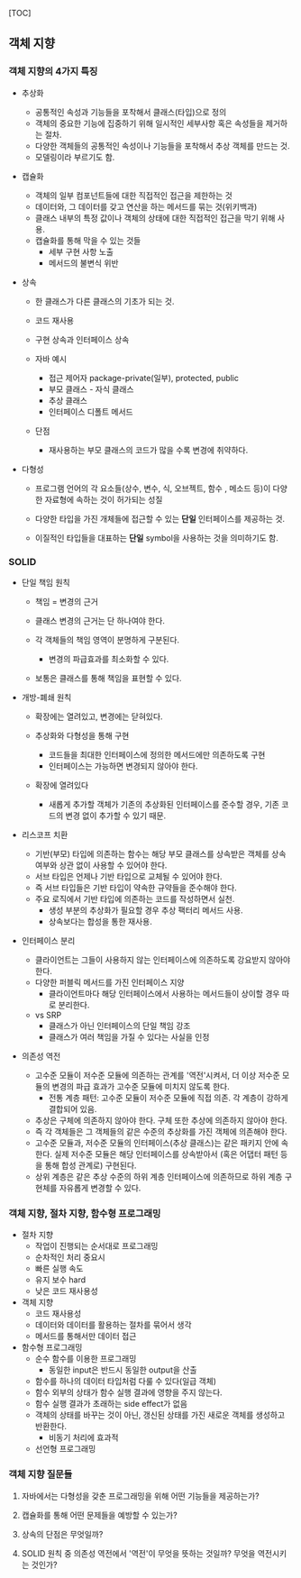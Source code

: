 [TOC]

## 객체 지향

### 객체 지향의 4가지 특징

- 추상화

  - 공통적인 속성과 기능들을 포착해서 클래스(타입)으로 정의
  - 객체의 중요한 기능에 집중하기 위해 일시적인 세부사항 혹은 속성들을 제거하는 절차.
  - 다양한 객체들의 공통적인 속성이나 기능들을 포착해서 추상 객체를 만드는 것.
  - 모델링이라 부르기도 함.

- 캡슐화

  - 객체의 일부 컴포넌트들에 대한 직접적인 접근을 제한하는 것
  - 데이터와, 그 데이터를 갖고 연산을 하는 메서드를 묶는 것(위키백과)
  - 클래스 내부의 특정 값이나 객체의 상태에 대한 직접적인 접근을 막기 위해 사용.
  - 캡슐화를 통해 막을 수 있는 것들
    - 세부 구현 사항 노출
    - 메서드의 불변식 위반

- 상속

  - 한 클래스가 다른 클래스의 기초가 되는 것.

  - 코드 재사용

  - 구현 상속과 인터페이스 상속

  - 자바 예시

    - 접근 제어자 package-private(일부), protected, public
    - 부모 클래스 - 자식 클래스
    - 추상 클래스
    - 인터페이스 디폴트 메서드

  - 단점

    - 재사용하는 부모 클래스의 코드가 많을 수록 변경에 취약하다.

- 다형성

  - 프로그램 언어의 각 요소들(상수, 변수, 식, 오브젝트, 함수 , 메소드 등)이 다양한 자료형에 속하는 것이 허가되는 성질

  - 다양한 타입을 가진 개체들에 접근할 수 있는 **단일** 인터페이스를 제공하는 것.

  - 이질적인 타입들을 대표하는 **단일** symbol을 사용하는 것을 의미하기도 함.

### SOLID

- 단일 책임 원칙

  - 책임 = 변경의 근거

  - 클래스 변경의 근거는 단 하나여야 한다.

  - 각 객체들의 책임 영역이 분명하게 구분된다.

    - 변경의 파급효과를 최소화할 수 있다.

  - 보통은 클래스를 통해 책임을 표현할 수 있다.

- 개방-폐쇄 원칙

  - 확장에는 열려있고, 변경에는 닫혀있다.

  - 추상화와 다형성을 통해 구현

    - 코드들을 최대한 인터페이스에 정의한 메서드에만 의존하도록 구현
    - 인터페이스는 가능하면 변경되지 않아야 한다.

  - 확장에 열려있다

    - 새롭게 추가할 객체가 기존의 추상화된 인터페이스를 준수할 경우, 기존 코드의 변경 없이 추가할 수 있기 때문.

- 리스코프 치환

  - 기반(부모) 타입에 의존하는 함수는 해당 부모 클래스를 상속받은 객체를 상속 여부와 상관 없이 사용할 수 있어야 한다.
  - 서브 타입은 언제나 기반 타입으로 교체될 수 있어야 한다.
  - 즉 서브 타입들은 기반 타입이 약속한 규약들을 준수해야 한다.
  - 주요 로직에서 기반 타입에 의존하는 코드를 작성하면서 실천.
    - 생성 부분의 추상화가 필요할 경우 추상 팩터리 메서드 사용.
    - 상속보다는 합성을 통한 재사용.

- 인터페이스 분리

  - 클라이언트는 그들이 사용하지 않는 인터페이스에 의존하도록 강요받지 않아야 한다.
  - 다양한 퍼블릭 메서드를 가진 인터페이스 지양
    - 클라이언트마다 해당 인터페이스에서 사용하는 메서드들이 상이할 경우 따로 분리한다.
  - vs SRP
    - 클래스가 아닌 인터페이스의 단일 책임 강조
    - 클래스가 여러 책임을 가질 수 있다는 사실을 인정

- 의존성 역전

  - 고수준 모듈이 저수준 모듈에 의존하는 관계를 '역전'시켜서, 더 이상 저수준 모듈의 변경의 파급 효과가 고수준 모듈에 미치지 않도록 한다.
    - 전통 계층 패턴: 고수준 모듈이 저수준 모듈에 직접 의존. 각 계층이 강하게 결합되어 있음.
  - 추상은 구체에 의존하지 않아야 한다. 구체 또한 추상에 의존하지 않아야 한다.
  - 즉 각 객체들은 그 객체들의 같은 수준의 추상화를 가진 객체에 의존해야 한다.
  - 고수준 모듈과, 저수준 모듈의 인터페이스(추상 클래스)는 같은 패키지 안에 속한다. 실제 저수준 모듈은 해당 인터페이스를 상속받아서 (혹은 어댑터 패턴 등을 통해 합성 관계로) 구현된다.
  - 상위 계층은 같은 추상 수준의 하위 계층 인터페이스에 의존하므로 하위 계층 구현체를 자유롭게 변경할 수 있다.

### 객체 지향, 절차 지향, 함수형 프로그래밍

- 절차 지향
  - 작업이 진행되는 순서대로 프로그래밍
  - 순차적인 처리 중요시
  - 빠른 실행 속도
  - 유지 보수 hard
  - 낮은 코드 재사용성
- 객체 지향
  - 코드 재사용성
  - 데이터와 데이터를 활용하는 절차를 묶어서 생각
  - 메서드를 통해서만 데이터 접근
- 함수형 프로그래밍
  - 순수 함수를 이용한 프로그래밍
    - 동일한 input은 반드시 동일한 output을 산출
  - 함수를 하나의 데이터 타입처럼 다룰 수 있다(일급 객체)
  - 함수 외부의 상태가 함수 실행 결과에 영향을 주지 않는다.
  - 함수 실행 결과가 초래하는 side effect가 없음
  - 객체의 상태를 바꾸는 것이 아닌, 갱신된 상태를 가진 새로운 객체를 생성하고 반환한다.
    - 비동기 처리에 효과적
  - 선언형 프로그래밍

### 객체 지향 질문들

1.  자바에서는 다형성을 갖춘 프로그래밍을 위해 어떤 기능들을 제공하는가?

2.  캡슐화를 통해 어떤 문제들을 예방할 수 있는가?
3.  상속의 단점은 무엇일까?
4.  SOLID 원칙 중 의존성 역전에서 '역전'이 무엇을 뜻하는 것일까? 무엇을 역전시키는 것인가?
